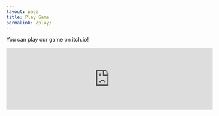 ```yaml
---
layout: page
title: Play Game
permalink: /play/
---
```


You can play our game on itch.io!
<iframe height="167" frameborder="0" src="https://itch.io/embed/1901388" width="552"><a href="https://doordashacademy.itch.io/doordash-academy">DoorDash Academy by DoorDashAcademy</a></iframe>
